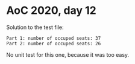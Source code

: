 # AoC 2020, day 12

Solution to the test file:

```
Part 1: number of occuped seats: 37
Part 2: number of occuped seats: 26
```

No unit test for this one, because it was too easy.